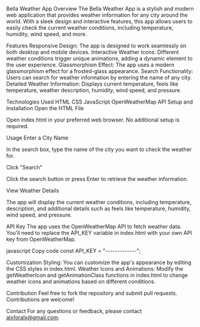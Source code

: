 Bella Weather App
Overview
The Bella Weather App is a stylish and modern web application that provides weather information for any city around the world.
With a sleek design and interactive features, this app allows users to easily check the current weather conditions, including temperature, humidity, wind speed, and more.

Features
Responsive Design: The app is designed to work seamlessly on both desktop and mobile devices.
Interactive Weather Icons: Different weather conditions trigger unique animations, adding a dynamic element to the user experience.
Glassmorphism Effect: The app uses a modern glassmorphism effect for a frosted-glass appearance.
Search Functionality: Users can search for weather information by entering the name of any city.
Detailed Weather Information: Displays current temperature, feels like temperature, weather description, humidity, wind speed, and pressure.

Technologies Used
HTML
CSS
JavaScript
OpenWeatherMap API
Setup and Installation
Open the HTML File

Open index.html in your preferred web browser. No additional setup is required.

Usage
Enter a City Name

In the search box, type the name of the city you want to check the weather for.

Click "Search"

Click the search button or press Enter to retrieve the weather information.

View Weather Details

The app will display the current weather conditions, including temperature, description, and additional details such as feels like temperature, humidity, wind speed, and pressure.

API Key
The app uses the OpenWeatherMap API to fetch weather data. You'll need to replace the API_KEY variable in index.html with your own API key from OpenWeatherMap.

javascript
Copy code
const API_KEY = "-------------";

Customization
Styling: You can customize the app's appearance by editing the CSS styles in index.html.
Weather Icons and Animations: Modify the getWeatherIcon and getAnimationClass functions in index.html to change weather icons and animations based on different conditions.

Contribution
Feel free to fork the repository and submit pull requests. Contributions are welcome!

Contact
For any questions or feedback, please contact alxforalx@gmail.com.
